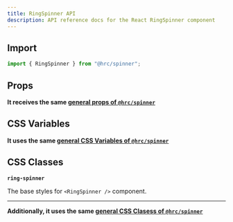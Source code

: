```yaml
---
title: RingSpinner API
description: API reference docs for the React RingSpinner component
---
```


## Import

```js
import { RingSpinner } from "@hrc/spinner";
```

## Props

**It receives the same [general props of
`@hrc/spinner`](/hrc/packages/spinner#props)**

## CSS Variables

**It uses the same [general CSS Variables of
`@hrc/spinner`](/hrc/packages/spinner#css-variables)**

## CSS Classes

**`ring-spinner`**

The base styles for `<RingSpinner />` component.

---

**Additionally, it uses the same [general CSS Clasess of
`@hrc/spinner`](/hrc/packages/spinner#css-classes)**
